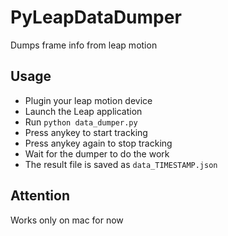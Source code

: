 # PyLeapDataDumper

Dumps frame info from leap motion

## Usage
- Plugin your leap motion device
- Launch the Leap application
- Run `python data_dumper.py`
- Press anykey to start tracking
- Press anykey again to stop tracking
- Wait for the dumper to do the work
- The result file is saved as `data_TIMESTAMP.json`

## Attention
Works only on mac for now